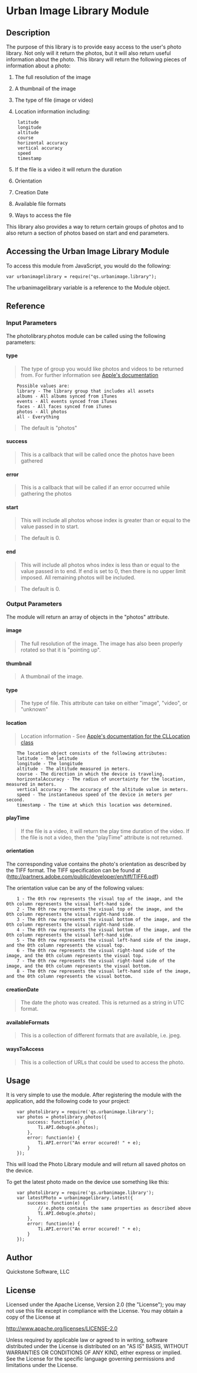 # Urban Image Library Module

## Description

The purpose of this library is to provide easy access to the user's photo library.
Not only will it return the photos, but it will also return useful information about 
the photo.  This library will return the following pieces of information about a photo:

1. The full resolution of the image
2. A thumbnail of the image
3. The type of file (image or video)
4. Location information including:

		latitude
		longitude
		altitude
		course
		horizontal accuracy
		vertical accuracy
		speed
		timestamp
	
5. If the file is a video it will return the duration
6. Orientation
7. Creation Date
8. Available file formats
9. Ways to access the file

This library also provides a way to return certain groups of photos and to also return a 
section of photos based on start and end parameters. 


## Accessing the Urban Image Library Module

To access this module from JavaScript, you would do the following:

	var urbanimagelibrary = require("qs.urbanimage.library");

The urbanimagelibrary variable is a reference to the Module object.	

## Reference

### Input Parameters

The photolibrary.photos module can be called using the following parameters:

#### type
> The type of group you would like photos and videos to be returned from.  For further
> information see [Apple's documentation](http://developer.apple.com/library/IOs/#documentation/AssetsLibrary/Reference/ALAssetsLibrary_Class/Reference/Reference.html#//apple_ref/doc/uid/TP40009722) 

		Possible values are:
		library - The library group that includes all assets
		albums - All albums synced from iTunes
		events - All events synced from iTunes
		faces - All faces synced from iTunes
		photos - All photos
		all - Everything

> The default is "photos"

#### success

> This is a callback that will be called once the photos have been gathered

#### error

> This is a callback that will be called if an error occurred while gathering the photos

#### start

> This will include all photos whose index is greater than or equal to the value passed 
> in to start.

> The default is 0.

#### end

> This will include all photos whos index is less than or equal to the value passed in to
> end.  If end is set to 0, then there is no upper limit imposed.  All remaining photos
> will be included.

> The default is 0.

### Output Parameters

The module will return an array of objects in the "photos" attribute.

#### image

> The full resolution of the image.  The image has also been properly rotated so that it is "pointing up".

#### thumbnail

> A thumbnail of the image.

#### type

> The type of file.  This attribute can take on either "image", "video", or "unknown"

#### location 

> Location information - See [Apple's documentation for the CLLocation class](http://developer.apple.com/library/IOs/#documentation/CoreLocation/Reference/CLLocation_Class/CLLocation/CLLocation.html#//apple_ref/occ/cl/CLLocation) 

		The location object consists of the following attributes:
		latitude - The latitude
		longitude - The longitude
		altitude - The altitude measured in meters.
		course - The direction in which the device is traveling.
		horizontalAccuracy - The radius of uncertainty for the location, measured in meters.
		vertical accuracy - The accuracy of the altitude value in meters.
		speed - The instantaneous speed of the device in meters per second.
		timestamp - The time at which this location was determined.

#### playTime 

> If the file is a video, it will return the play time duration of the video.  If the file is not a video, then the "playTime" attribute is not returned.

#### orientation

The corresponding value contains the photo's orientation as described by the TIFF format.
The TIFF specification can be found at (http://partners.adobe.com/public/developer/en/tiff/TIFF6.pdf)

The orientation value can be any of the following values:

		1 - The 0th row represents the visual top of the image, and the 0th column represents the visual left-hand side.
		2 - The 0th row represents the visual top of the image, and the 0th column represents the visual right-hand side.
		3 - The 0th row represents the visual bottom of the image, and the 0th column represents the visual right-hand side.
		4 - The 0th row represents the visual bottom of the image, and the 0th column represents the visual left-hand side.
		5 - The 0th row represents the visual left-hand side of the image, and the 0th column represents the visual top.
		6 - The 0th row represents the visual right-hand side of the image, and the 0th column represents the visual top.
		7 - The 0th row represents the visual right-hand side of the image, and the 0th column represents the visual bottom.
		8 - The 0th row represents the visual left-hand side of the image, and the 0th column represents the visual bottom.

#### creationDate

> The date the photo was created.  This is returned as a string in UTC format.

#### availableFormats 

> This is a collection of different formats that are available, i.e. jpeg.

#### waysToAccess

> This is a collection of URLs that could be used to access the photo.


## Usage

It is very simple to use the module.  After registering the module with the application, add
the following code to your project:

		var photolibrary = require('qs.urbanimage.library');
		var photos = photolibrary.photos({
			success: function(e) {
				Ti.API.debug(e.photos);
			},
			error: function(e) {
				Ti.API.error("An error occured! " + e);
			}
		});

This will load the Photo Library module and will return all saved photos on the device.

To get the latest photo made on the device use something like this:

		var photolibrary = require('qs.urbanimage.library');
		var latestPhoto = urbanimagelibrary.latest({
			success: function(e) {
				// e.photo contains the same properties as described above
				Ti.API.debug(e.photo);
			},
			error: function(e) {
				Ti.API.error("An error occured! " + e);
			}
		});



## Author

Quickstone Software, LLC 

## License

Licensed under the Apache License, Version 2.0 (the "License");
you may not use this file except in compliance with the License.
You may obtain a copy of the License at
 
http://www.apache.org/licenses/LICENSE-2.0
 
Unless required by applicable law or agreed to in writing, software
distributed under the License is distributed on an "AS IS" BASIS,
WITHOUT WARRANTIES OR CONDITIONS OF ANY KIND, either express or implied.
See the License for the specific language governing permissions and
limitations under the License.
